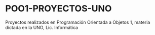 # POO1-PROYECTOS-UNO

Proyectos realizados en Programación Orientada a Objetos 1, materia dictada en la UNO, Lic. Informática 
